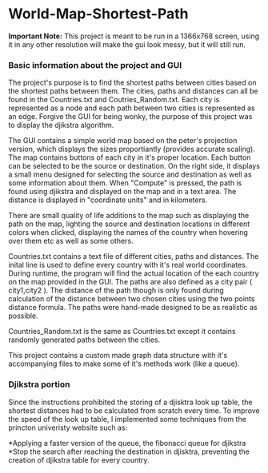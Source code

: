 # World-Map-Shortest-Path
**Important Note:** This project is meant to be run in a 1366x768 screen, using it in any other resolution will make the gui look messy, but it will still run.

### Basic information about the project and GUI

The project's purpose is to find the shortest paths between cities based on the shortest paths between them. The cities, paths and distances can all be found in the Countries.txt and Coutries_Random.txt. Each city is represented as a node and each path between two cities is represented as an edge. Forgive the GUI for being wonky, the purpose of this project was to display the djikstra algorithm.

The GUI contains a simple world map based on the peter's projection version, which displays the sizes proportiantly (provides accurate scaling). The map contains buttons of each city in it's proper location. Each button can be selected to be the source or destination. On the right side, it displays a small menu designed for selecting the source and destination as well as some information about them. When "Compute" is pressed, the path is found using djikstra and displayed on the map and in a text area. The distance is displayed in "coordinate units" and in kilometers.


There are small quality of life additions to the map such as displaying the path on the map, lighting the source and destination locations in different colors when clicked, displaying the names of the country when hovering over them etc as well as some others.


Countries.txt contains a text file of different cities, paths and distances. The inital line is used to define every country with it's real world coordinates. During runtime, the program will find the actual location of the each country on the map provided in the GUI. The paths are also defined as a city pair ( city1,city2 ). The distance of the path though is only found during calculation of the distance between two chosen cities using the two points distance formula. The paths were hand-made designed to be as realistic as possible.

Countries_Random.txt is the same as Countries.txt  except it contains randomly generated paths between the cities.

This project contains a custom made graph data structure with it's accompanying files to make some of it's methods work (like a queue).

### Djikstra portion

Since the instructions prohibited the storing of a djisktra look up table, the shortest distances had to be calculated from scratch every time. To improve the speed of the look up table, I implemented some techniques from the princton univeristy website such as:

*Applying a faster version of the queue, the fibonacci queue for djikstra
*Stop the search after reaching the destination in djisktra, preventing the creation of djikstra table for every country.
